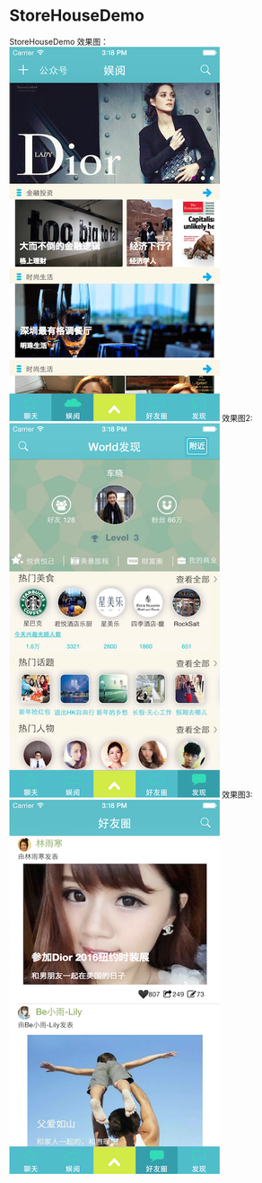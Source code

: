 # StoreHouseDemo
StoreHouseDemo
效果图：
![Aaron Swartz](https://github.com/justinjing/StoreHouseDemo/raw/master/ScreenShot/Screen%20Shot0.png)
效果图2:
![Aaron Swartz](https://github.com/justinjing/StoreHouseDemo/raw/master/ScreenShot/Screen%20Shot1.png)
效果图3:
![Aaron Swartz](https://github.com/justinjing/StoreHouseDemo/raw/master/ScreenShot/Screen%20Shot2.png)
